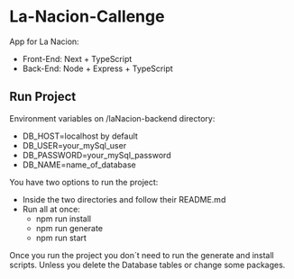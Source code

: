 # La-Nacion-Callenge
App for La Nacion:
 - Front-End: Next + TypeScript
 - Back-End: Node + Express + TypeScript

## Run Project

Environment variables on /laNacion-backend directory: 
 - DB_HOST=localhost by default
 - DB_USER=your_mySql_user
 - DB_PASSWORD=your_mySql_password
 - DB_NAME=name_of_database

You have two options to run the project:
 - Inside the two directories and follow their README.md
 - Run all at once:
    - npm run install
    - npm run generate
    - npm run start

Once you run the project you don´t need to run the generate and install scripts. Unless you delete the Database tables or change some packages.
